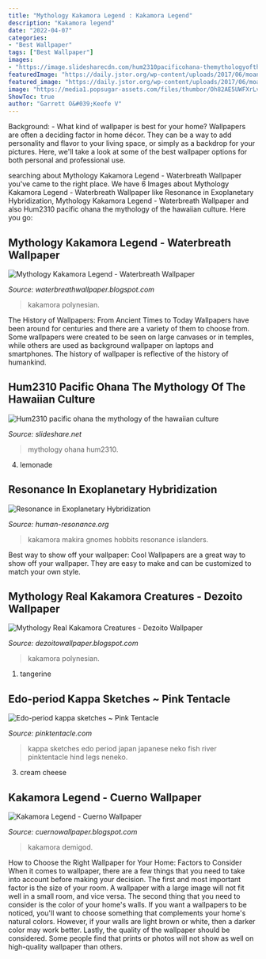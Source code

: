 ```yaml
---
title: "Mythology Kakamora Legend : Kakamora Legend"
description: "Kakamora legend"
date: "2022-04-07"
categories:
- "Best Wallpaper"
tags: ["Best Wallpaper"]
images:
- "https://image.slidesharecdn.com/hum2310pacificohana-themythologyofthehawaiianculture-120613094217-phpapp01/95/hum2310-pacific-ohana-the-mythology-of-the-hawaiian-culture-34-728.jpg?cb=1415965140"
featuredImage: "https://daily.jstor.org/wp-content/uploads/2017/06/moana_maui_1050x700.jpg"
featured_image: "https://daily.jstor.org/wp-content/uploads/2017/06/moana_maui_1050x700.jpg"
image: "https://media1.popsugar-assets.com/files/thumbor/Oh82AE5UWFXrLv6EvAPIseDGevM/fit-in/1024x1024/filters:format_auto-!!-:strip_icc-!!-/2017/10/17/863/n/24155406/584479a6088ac5c5_netimgC9ZEzo/i/Disney-Moana-Maui-Demigod-Kakamora-Adventure-Playset.jpg"
ShowToc: true
author: "Garrett O&#039;Keefe V"
---
```



Background: - What kind of wallpaper is best for your home?
Wallpapers are often a deciding factor in home décor. They can be a way to add personality and flavor to your living space, or simply as a backdrop for your pictures. Here, we'll take a look at some of the best wallpaper options for both personal and professional use.

	

		
searching about Mythology Kakamora Legend - Waterbreath Wallpaper you've came to the right place. We have 6 Images about Mythology Kakamora Legend - Waterbreath Wallpaper like Resonance in Exoplanetary Hybridization, Mythology Kakamora Legend - Waterbreath Wallpaper and also Hum2310 pacific ohana the mythology of the hawaiian culture. Here you go:
		
    
## Mythology Kakamora Legend - Waterbreath Wallpaper

<img loading=lazy src="https://daily.jstor.org/wp-content/uploads/2017/06/moana_maui_1050x700.jpg" onerror="this.onerror=null;this.src='https://tse3.mm.bing.net/th?id=OIP.gmhesFntCGtN_SiHpf0UWAHaE8&amp;pid=15.1';" alt="Mythology Kakamora Legend - Waterbreath Wallpaper">

_Source: waterbreathwallpaper.blogspot.com_

>kakamora polynesian. 

	

The History of Wallpapers: From Ancient Times to Today
Wallpapers have been around for centuries and there are a variety of them to choose from. Some wallpapers were created to be seen on large canvases or in temples, while others are used as background wallpaper on laptops and smartphones. The history of wallpaper is reflective of the history of humankind.

    
## Hum2310 Pacific Ohana The Mythology Of The Hawaiian Culture

<img loading=lazy src="https://image.slidesharecdn.com/hum2310pacificohana-themythologyofthehawaiianculture-120613094217-phpapp01/95/hum2310-pacific-ohana-the-mythology-of-the-hawaiian-culture-34-728.jpg?cb=1415965140" onerror="this.onerror=null;this.src='https://tse3.mm.bing.net/th?id=OIP.BY9HQ6ky6OGkNNCQnr2M4QHaFj&amp;pid=15.1';" alt="Hum2310 pacific ohana the mythology of the hawaiian culture">

_Source: slideshare.net_

>mythology ohana hum2310. 

	

4. lemonade 

    
## Resonance In Exoplanetary Hybridization

<img loading=lazy src="http://www.human-resonance.org/hobbits_&amp;_gnomes2.jpg" onerror="this.onerror=null;this.src='https://tse1.mm.bing.net/th?id=OIP.ZDCvxsHIBVjbCYs69NzrnwHaGT&amp;pid=15.1';" alt="Resonance in Exoplanetary Hybridization">

_Source: human-resonance.org_

>kakamora makira gnomes hobbits resonance islanders. 

	

Best way to show off your wallpaper:
Cool Wallpapers are a great way to show off your wallpaper. They are easy to make and can be customized to match your own style.

    
## Mythology Real Kakamora Creatures - Dezoito Wallpaper

<img loading=lazy src="https://ws-na.amazon-adsystem.com/widgets/q?_encoding=UTF8&amp;ASIN=B000O9CWV2&amp;Format=_SL250_&amp;ID=AsinImage&amp;MarketPlace=US&amp;ServiceVersion=20070822&amp;WS=1&amp;tag=wonderoceania-20" onerror="this.onerror=null;this.src='https://tse1.mm.bing.net/th?id=OIP.DQQ1UBIoN8z6zaotS3tJDwAAAA&amp;pid=15.1';" alt="Mythology Real Kakamora Creatures - Dezoito Wallpaper">

_Source: dezoitowallpaper.blogspot.com_

>kakamora polynesian. 

	

1. tangerine 

    
## Edo-period Kappa Sketches ~ Pink Tentacle

<img loading=lazy src="http://www.pinktentacle.com/images/kappa_4.jpg" onerror="this.onerror=null;this.src='https://tse1.mm.bing.net/th?id=OIP.-1Y13aBTbUCZd7pWd5bmEQAAAA&amp;pid=15.1';" alt="Edo-period kappa sketches ~ Pink Tentacle">

_Source: pinktentacle.com_

>kappa sketches edo period japan japanese neko fish river pinktentacle hind legs neneko. 

	

3. cream cheese 

    
## Kakamora Legend - Cuerno Wallpaper

<img loading=lazy src="https://media1.popsugar-assets.com/files/thumbor/Oh82AE5UWFXrLv6EvAPIseDGevM/fit-in/1024x1024/filters:format_auto-!!-:strip_icc-!!-/2017/10/17/863/n/24155406/584479a6088ac5c5_netimgC9ZEzo/i/Disney-Moana-Maui-Demigod-Kakamora-Adventure-Playset.jpg" onerror="this.onerror=null;this.src='https://tse4.mm.bing.net/th?id=OIP.FlqV-cHoqy8KX4aI4pgVxgHaE8&amp;pid=15.1';" alt="Kakamora Legend - Cuerno Wallpaper">

_Source: cuernowallpaper.blogspot.com_

>kakamora demigod. 

	

How to Choose the Right Wallpaper for Your Home: Factors to Consider
When it comes to wallpaper, there are a few things that you need to take into account before making your decision. The first and most important factor is the size of your room. A wallpaper with a large image will not fit well in a small room, and vice versa. 
The second thing that you need to consider is the color of your home's walls. If you want a wallpapers to be noticed, you'll want to choose something that complements your home's natural colors. However, if your walls are light brown or white, then a darker color may work better. 
Lastly, the quality of the wallpaper should be considered. Some people find that prints or photos will not show as well on high-quality wallpaper than others.

